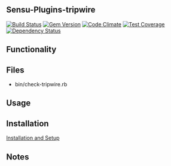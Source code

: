 ## Sensu-Plugins-tripwire

[ ![Build Status](https://travis-ci.org/sensu-plugins/sensu-plugins-tripwire.svg?branch=master)](https://travis-ci.org/sensu-plugins/sensu-plugins-tripwire)
[![Gem Version](https://badge.fury.io/rb/sensu-plugins-tripwire.svg)](http://badge.fury.io/rb/sensu-plugins-tripwire)
[![Code Climate](https://codeclimate.com/github/sensu-plugins/sensu-plugins-tripwire/badges/gpa.svg)](https://codeclimate.com/github/sensu-plugins/sensu-plugins-tripwire)
[![Test Coverage](https://codeclimate.com/github/sensu-plugins/sensu-plugins-tripwire/badges/coverage.svg)](https://codeclimate.com/github/sensu-plugins/sensu-plugins-tripwire)
[![Dependency Status](https://gemnasium.com/sensu-plugins/sensu-plugins-tripwire.svg)](https://gemnasium.com/sensu-plugins/sensu-plugins-tripwire)

## Functionality

## Files
 * bin/check-tripwire.rb

## Usage

## Installation

[Installation and Setup](http://sensu-plugins.io/docs/installation_instructions.html)


## Notes
